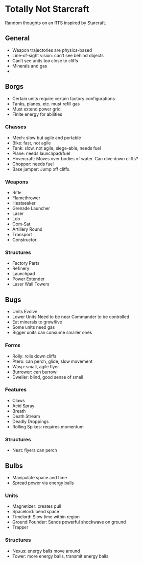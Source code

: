 # Totally Not Starcraft

Random thoughts on an RTS inspired by Starcraft.

## General
- Weapon trajectories are physics-based
- Line-of-sight vision: can’t see behind objects
- Can’t see units too close to cliffs
- Minerals and gas
- 

## Borgs
- Certain units require certain factory configurations
- Tanks, planes, etc. must refill gas
- Must extend power grid
- Finite energy for abilities

### Chasses
- Mech: slow but agile and portable
- Bike: fast, not agile
- Tank: slow, not agile, siege-able, needs fuel
- Plane: needs launchpad/fuel
- Hovercraft: Moves over bodies of water. Can dive down cliffs?
- Chopper: needs fuel
- Base jumper: Jump off cliffs.

### Weapons
- Rifle
- Flamethrower
- Heatseeker
- Grenade Launcher
- Laser
- Lob
- Com-Sat
- Artillery Round
- Transport
- Constructor

### Structures
- Factory Parts
- Refinery
- Launchpad
- Power Extender
- Laser Wall Towers


## Bugs
- Units Evolve
- Lower Units Need to be near Commander to be controlled
- Eat minerals to grow/live
- Some units need gas
- Bigger units can consume smaller ones

### Forms
- Rolly: rolls down cliffs
- Ptero: can perch, glide, slow movement
- Wasp: small, agile flyer
- Burrower: can burrowl 
- Dweller: blind, good sense of smell


### Features
- Claws
- Acid Spray
- Breath
- Death Stream
- Deadly Droppings
- Rolling Spikes: requires momentum


### Structures
- Nest: flyers can perch


## Bulbs
- Manipulate space and time
- Spread power via energy balls

### Units
- Magnetizer: creates pull
- Spacelord: bend space
- Timelord: Slow time within region
- Ground Pounder: Sends powerful shockwave on ground
- Trapper

### Structures
- Nexus: energy balls move around
- Tower: more energy balls, transmit energy balls
